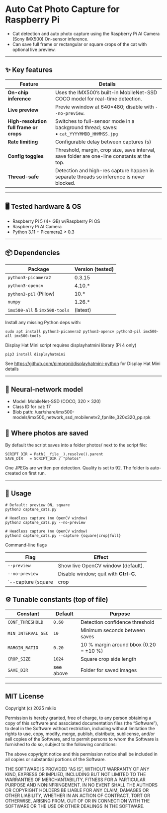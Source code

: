# Auto Cat Photo Capture for Raspberry Pi

* Cat detection and auto photo capture using the Raspberry Pi AI Camera (Sony IMX500) On-sensor inference.  
* Can save full frame or rectangular or square crops of the cat with optional live preview.
---

## ✨ Key features

| Feature | Details |
|---------|---------|
| **On-chip inference** | Uses the IMX500’s built-in MobileNet-SSD COCO model for real-time detection. |
| **Live preview** | Previe wwindow at 640×480; disable with `--no-preview`. |
| **High-resolution full frame or crops** | Switches to full-sensor mode in a background thread; saves:<br>• `cat_YYYYMMDD_HHMMSS.jpg` |
| **Rate limiting** | Configurable delay between captures (s)|
| **Config toggles** | Threshold, margin, crop size, save interval, save folder are one-line constants at the top. |
| **Thread-safe** | Detection and high-res capture happen in separate threads so inference is never blocked. |

---

## 🖥️ Tested hardware & OS

* Raspberry Pi 5 (4+ GB) w/Raspberry Pi OS
* Raspberry Pi AI Camera 
* Python 3.11 + Picamera2 ≥ 0.3

---

## 📦 Dependencies

| Package | Version (tested) |
|---------|------------------|
| `python3-picamera2` | 0.3.15 |
| `python3-opencv`    | 4.10.* |
| `python3-pil` (Pillow) | 10.* |
| `numpy`             | 1.26.* |
| `imx500-all` & `imx500-tools` | (latest) |

Install any missing Python deps with:

```
sudo apt install python3-picamera2 python3-opencv python3-pil imx500-all imx500-tools
```

Display Hat Mini script requires displayhatmini library (Pi 4 only)
```
pip3 install displayhatmini
```
See https://github.com/pimoroni/displayhatmini-python for Display Hat Mini details

---

## 🤖 Neural-network model

* Model: MobileNet-SSD (COCO, 320 × 320)
* Class ID for cat: 17
* Blob path: /usr/share/imx500-models/imx500_network_ssd_mobilenetv2_fpnlite_320x320_pp.rpk

## 📂 Where photos are saved

By default the script saves into a folder photos/ next to the script file:
```
SCRIPT_DIR = Path(__file__).resolve().parent
SAVE_DIR   = SCRIPT_DIR / "photos"
```
One JPEGs are written per detection. Quality is set to 92. The folder is auto-created on first run.

---

## 🚀 Usage
```
# Default: preview ON, square
python3 capture_cats.py

# Headless capture (no OpenCV window)
python3 capture_cats.py --no-preview

# Headless capture (no OpenCV window)
python3 capture_cats.py --capture {square|crop|full} 
```

Command-line flags


| Flag | Effect |
|------|--------|
| `--preview`     | Show live OpenCV window (default). |
| `--no-preview`  | Disable window; quit with **Ctrl-C**. |
| `--capture {square|crop|full}` | Change capture format |

## ⚙️ Tunable constants (top of file)

| Constant | Default | Purpose |
|----------|---------|---------|
| `CONF_THRESHOLD`   | `0.60` | Detection confidence threshold |
| `MIN_INTERVAL_SEC` | `10`   | Minimum seconds between saves |
| `MARGIN_RATIO`     | `0.20` | 10 % margin around bbox (0.20 = ±10 %) |
| `CROP_SIZE`        | `1024` | Square crop side length |
| `SAVE_DIR`         | see above | Folder for saved images |

---

## MIT License

Copyright (c) 2025 mkiio

Permission is hereby granted, free of charge, to any person obtaining a copy
of this software and associated documentation files (the “Software”), to deal
in the Software without restriction, including without limitation the rights
to use, copy, modify, merge, publish, distribute, sublicense, and/or sell
copies of the Software, and to permit persons to whom the Software is
furnished to do so, subject to the following conditions:

The above copyright notice and this permission notice shall be included in
all copies or substantial portions of the Software.

THE SOFTWARE IS PROVIDED “AS IS”, WITHOUT WARRANTY OF ANY KIND, EXPRESS OR
IMPLIED, INCLUDING BUT NOT LIMITED TO THE WARRANTIES OF MERCHANTABILITY,
FITNESS FOR A PARTICULAR PURPOSE AND NONINFRINGEMENT. IN NO EVENT SHALL THE
AUTHORS OR COPYRIGHT HOLDERS BE LIABLE FOR ANY CLAIM, DAMAGES OR OTHER
LIABILITY, WHETHER IN AN ACTION OF CONTRACT, TORT OR OTHERWISE, ARISING FROM,
OUT OF OR IN CONNECTION WITH THE SOFTWARE OR THE USE OR OTHER DEALINGS IN
THE SOFTWARE.
